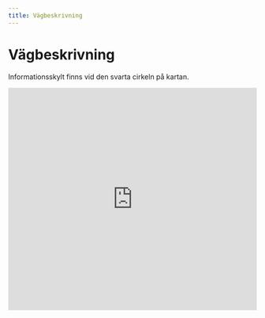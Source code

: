 ```yaml
---
title: Vägbeskrivning 
---
```

<h1>Vägbeskrivning</h1>
<p>Informationsskylt finns vid den svarta cirkeln på kartan. </p>
<p><iframe style="border: 0" frameborder="0" height="450" src="https://www.google.com/maps/embed?pb=!1m22!1m12!1m3!1d4365.155837015634!2d12.595952959853978!3d56.83603029547809!2m3!1f0!2f0!3f0!3m2!1i1024!2i768!4f13.1!4m7!1i0!3e6!4m3!3m2!1d56.8359549!2d12.6003727!4m0!5e0!3m2!1sro!2s!4v1406288055291" width="100%"></iframe></p>